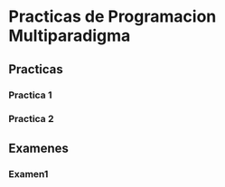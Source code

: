 # Practicas de Programacion Multiparadigma
## Practicas
### Practica 1
  
### Practica 2
  
## Examenes
### Examen1